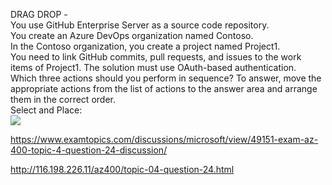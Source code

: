 DRAG DROP -<br/>You use GitHub Enterprise Server as a source code repository.<br/>You create an Azure DevOps organization named Contoso.<br/>In the Contoso organization, you create a project named Project1.<br/>You need to link GitHub commits, pull requests, and issues to the work items of Project1. The solution must use OAuth-based authentication.<br/>Which three actions should you perform in sequence? To answer, move the appropriate actions from the list of actions to the answer area and arrange them in the correct order.<br/>Select and Place:<br/><img src="https://www.examtopics.com/assets/media/exam-media/04257/0015900001.png" class="in-exam-image"/><br/><p><a href="https://www.examtopics.com/discussions/microsoft/view/49151-exam-az-400-topic-4-question-24-discussion/">https://www.examtopics.com/discussions/microsoft/view/49151-exam-az-400-topic-4-question-24-discussion/</a></p><p><a href="http://116.198.226.11/az400/topic-04-question-24.html">http://116.198.226.11/az400/topic-04-question-24.html</a></p><script src="https://giscus.app/client.js"                    data-repo="azsamples/az204"                    data-repo-id="R_kgDOMRXzDQ"                    data-category="General"                    data-category-id="DIC_kwDOMRXzDc4Cgi27"                    data-mapping="pathname"                    data-strict="1"                    data-reactions-enabled="0"                    data-emit-metadata="0"                    data-input-position="bottom"                    data-theme="preferred_color_scheme"                    data-lang="en"                    crossorigin="anonymous"                    async>                    </script>